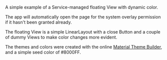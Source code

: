 A simple example of a Service-managed floating View with dynamic color.

The app will automatically open the page for the system overlay permission if
it hasn't been granted already.

The floating View is a simple LinearLayout with a close Button and a couple of
dummy Views to make color changes more evident.

The themes and colors were created with the online
[Material Theme Builder][builder], and a simple seed color of #8000FF.

[builder]: https://material-foundation.github.io/material-theme-builder/